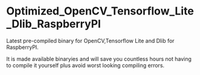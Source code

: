# Optimized_OpenCV_Tensorflow_Lite_Dlib_RaspberryPI
Latest pre-compiled binary for OpenCV,Tensorflow Lite and Dlib for RaspberryPI. 

It is made available binaryies and will save you countless hours not having to compile it yourself plus avoid worst looking compiling errors.
